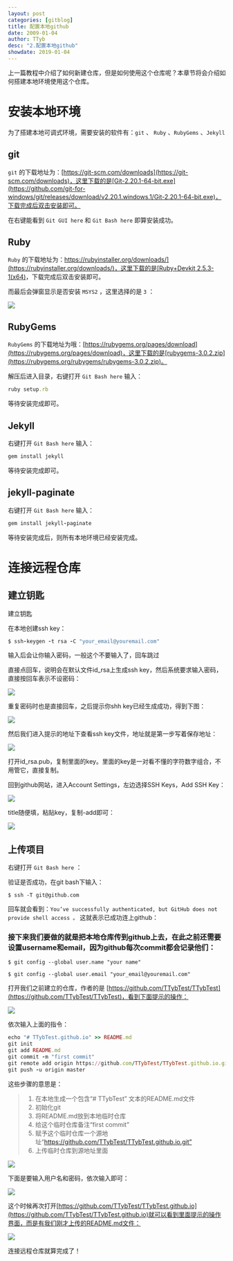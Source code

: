 ```yaml
---
layout: post
categories: [gitblog]
title: 配置本地github
date: 2009-01-04
author: TTyb
desc: "2.配置本地github"
showdate: 2019-01-04
---
```


上一篇教程中介绍了如何新建仓库，但是如何使用这个仓库呢？本章节将会介绍如何搭建本地环境使用这个仓库。

# 安装本地环境

为了搭建本地可调式环境，需要安装的软件有：`git` 、 `Ruby` 、`RubyGems` 、`Jekyll`

## git

`git` 的下载地址为：[https://git-scm.com/downloads](https://git-scm.com/downloads)，这里下载的是[Git-2.20.1-64-bit.exe](https://github.com/git-for-windows/git/releases/download/v2.20.1.windows.1/Git-2.20.1-64-bit.exe)，下载完成后双击安装即可。

在右键能看到 `Git GUI here` 和 `Git Bash here` 即算安装成功。

## Ruby

`Ruby` 的下载地址为：[https://rubyinstaller.org/downloads/](https://rubyinstaller.org/downloads/)，这里下载的是[Ruby+Devkit 2.5.3-1(x64)](https://github.com/oneclick/rubyinstaller2/releases/download/rubyinstaller-2.5.3-1/rubyinstaller-devkit-2.5.3-1-x64.exe)，下载完成后双击安装即可。

而最后会弹窗显示是否安装 `MSYS2` ，这里选择的是 `3` ：

<p style="text-align:center"><img src="/img/gitblog2/20190101132914.jpg" class="img-responsive" style="display: block; margin-right: auto; margin-left: auto;"></p>

## RubyGems

`RubyGems` 的下载地址为哦：[https://rubygems.org/pages/download](https://rubygems.org/pages/download)，这里下载的是[rubygems-3.0.2.zip](https://rubygems.org/rubygems/rubygems-3.0.2.zip)。

解压后进入目录，右键打开 `Git Bash here` 输入：

~~~ruby
ruby setup.rb
~~~

等待安装完成即可。

## Jekyll

右键打开 `Git Bash here` 输入：

~~~ruby
gem install jekyll
~~~

等待安装完成即可。

## jekyll-paginate

右键打开 `Git Bash here` 输入：

~~~ruby
gem install jekyll-paginate
~~~

等待安装完成后，则所有本地环境已经安装完成。

# 连接远程仓库

## 建立钥匙

建立钥匙

在本地创建ssh key：

~~~ruby
$ ssh-keygen -t rsa -C "your_email@youremail.com"
~~~

输入后会让你输入密码，一般这个不要输入了，回车跳过

直接点回车，说明会在默认文件id_rsa上生成ssh key，然后系统要求输入密码，直接按回车表示不设密码：

<p style="text-align:center"><img src="/img/gitblog2/20190105150029.jpg" class="img-responsive" style="display: block; margin-right: auto; margin-left: auto;"></p>

重复密码时也是直接回车，之后提示你shh key已经生成成功，得到下图：

<p style="text-align:center"><img src="/img/gitblog2/20190105145841.jpg" class="img-responsive" style="display: block; margin-right: auto; margin-left: auto;"></p>

然后我们进入提示的地址下查看ssh key文件，地址就是第一步写着保存地址：

<p style="text-align:center"><img src="/img/gitblog2/996148-20160816104325125-1329984215.png" class="img-responsive" style="display: block; margin-right: auto; margin-left: auto;"></p>

打开id_rsa.pub，复制里面的key。里面的key是一对看不懂的字符数字组合，不用管它，直接复制。

回到github网站，进入Account Settings，左边选择SSH Keys，Add SSH Key：

<p style="text-align:center"><img src="/img/gitblog2/996148-20160816104404703-277709478.png" class="img-responsive" style="display: block; margin-right: auto; margin-left: auto;"></p>

title随便填，粘贴key，复制-add即可：

<p style="text-align:center"><img src="/img/gitblog2/996148-20160816104441000-804226083.png" class="img-responsive" style="display: block; margin-right: auto; margin-left: auto;"></p>

## 上传项目

右键打开 `Git Bash here` ：

验证是否成功，在git bash下输入：

`$ ssh -T git@github.com`

回车就会看到：`You’ve successfully authenticated, but GitHub does not provide shell access 。` 这就表示已成功连上github：

### 接下来我们要做的就是把本地仓库传到github上去，在此之前还需要设置username和email，因为github每次commit都会记录他们：

`$ git config --global user.name "your name"`

`$ git config --global user.email "your_email@youremail.com"`

打开我们之前建立的仓库，作者的是 [https://github.com/TTybTest/TTybTest](https://github.com/TTybTest/TTybTest)，看到下面提示的操作：

<p style="text-align:center"><img src="/img/gitblog2/20190101175121.jpg" class="img-responsive" style="display: block; margin-right: auto; margin-left: auto;"></p>

依次输入上面的指令：

~~~ruby
echo "# TTybTest.github.io" >> README.md
git init
git add README.md
git commit -m "first commit"
git remote add origin https://github.com/TTybTest/TTybTest.github.io.git
git push -u origin master
~~~

这些步骤的意思是：

>1. 在本地生成一个包含“# TTybTest” 文本的README.md文件
>2. 初始化git
>3. 将README.md放到本地临时仓库
>4. 给这个临时仓库备注“first commit”
>5. 赋予这个临时仓库一个源地址“https://github.com/TTybTest/TTybTest.github.io.git”
>6. 上传临时仓库到源地址里面

<p style="text-align:center"><img src="/img/gitblog2/20190101175320.jpg" class="img-responsive" style="display: block; margin-right: auto; margin-left: auto;"></p>

下面是要输入用户名和密码，依次输入即可：

<p style="text-align:center"><img src="/img/gitblog2/20190101175432.jpg" class="img-responsive" style="display: block; margin-right: auto; margin-left: auto;"></p>

这个时候再次打开[https://github.com/TTybTest/TTybTest.github.io](https://github.com/TTybTest/TTybTest.github.io)就可以看到里面提示的操作界面，而是有我们刚才上传的README.md文件：

<p style="text-align:center"><img src="/img/gitblog2/20190101180028.jpg" class="img-responsive" style="display: block; margin-right: auto; margin-left: auto;"></p>

连接远程仓库就算完成了！